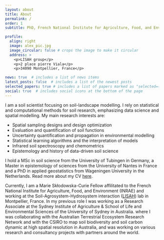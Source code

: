 ```yaml
---
layout: about
title: About
permalink: /
order: 1
subtitle: PhD, French National Institute for Agriculture, Food, and Environment

profile:
  align: right
  image: alex_pic.jpg
  image_circular: false # crops the image to make it circular
  address: >
    <p>LISAH group</p>
    <p>2 place pierre Viala</p>
    <p>34090 Montpellier, France</p>

news: true  # includes a list of news items
latest_posts: false  # includes a list of the newest posts
selected_papers: true # includes a list of papers marked as "selected={true}"
social: true  # includes social icons at the bottom of the page
---
```


I am a soil scientist focusing on soil-landscape modelling. I rely on statistical and computational methods for soil research, emphasizing data science and spatial modelling. My main research interests are: 
-  Spatial sampling designs and design optimization
-  Evaluation and quantification of soil functions
-  Uncertainty quantification and propagation in environmental modelling
-  Statistical learning algorithms and the interpretation of models
-  Infrared soil spectroscopy and chemometrics
-  Epistemology and history of data-driven soil science

I hold a MSc in soil science from the University of Tubingen in Germany, a Master in epistemology of sciences from the University of Nantes in France and a PhD in applied geostatistics from Wageningen University in the Netherlands. Read more about my CV <a href="https://alexandrewadoux.github.io/CV/">here</a>.  

Currently, I am a Marie Skłodowska-Curie Fellow affilitated to the French National Institute for Agriculture, Food, and Environment (INRAE) and working at the Soil-Agrosystem-Hydrosystem interaction (<a href="https://www.umr-lisah.fr/?q=en">LISAH</a>) lab in Montpellier, France. In my previous role I was working as a Research Associate at the Sydney Institute of Agriculture & School of Life and Environmental Sciences of the University of Sydney in Australia. where I was collaborating with the Australian Terrestrial Ecosystem Research Network and with the CSIRO to map soil biodiversity and soil carbon dynamic at high spatial resolution in Australia, and was working on various research and consultancy projects with partners around the world.
